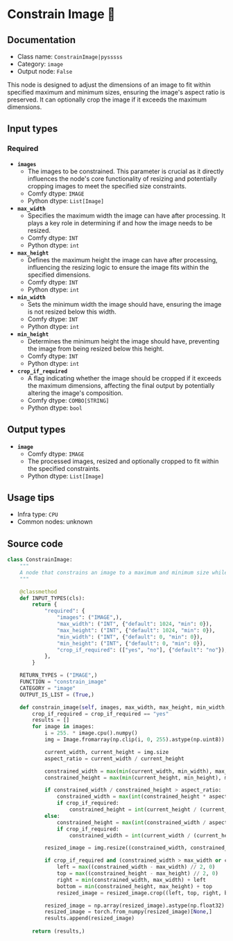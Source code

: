 # Constrain Image 🐍
## Documentation
- Class name: `ConstrainImage|pysssss`
- Category: `image`
- Output node: `False`

This node is designed to adjust the dimensions of an image to fit within specified maximum and minimum sizes, ensuring the image's aspect ratio is preserved. It can optionally crop the image if it exceeds the maximum dimensions.
## Input types
### Required
- **`images`**
    - The images to be constrained. This parameter is crucial as it directly influences the node's core functionality of resizing and potentially cropping images to meet the specified size constraints.
    - Comfy dtype: `IMAGE`
    - Python dtype: `List[Image]`
- **`max_width`**
    - Specifies the maximum width the image can have after processing. It plays a key role in determining if and how the image needs to be resized.
    - Comfy dtype: `INT`
    - Python dtype: `int`
- **`max_height`**
    - Defines the maximum height the image can have after processing, influencing the resizing logic to ensure the image fits within the specified dimensions.
    - Comfy dtype: `INT`
    - Python dtype: `int`
- **`min_width`**
    - Sets the minimum width the image should have, ensuring the image is not resized below this width.
    - Comfy dtype: `INT`
    - Python dtype: `int`
- **`min_height`**
    - Determines the minimum height the image should have, preventing the image from being resized below this height.
    - Comfy dtype: `INT`
    - Python dtype: `int`
- **`crop_if_required`**
    - A flag indicating whether the image should be cropped if it exceeds the maximum dimensions, affecting the final output by potentially altering the image's composition.
    - Comfy dtype: `COMBO[STRING]`
    - Python dtype: `bool`
## Output types
- **`image`**
    - Comfy dtype: `IMAGE`
    - The processed images, resized and optionally cropped to fit within the specified constraints.
    - Python dtype: `List[Image]`
## Usage tips
- Infra type: `CPU`
- Common nodes: unknown


## Source code
```python
class ConstrainImage:
    """
    A node that constrains an image to a maximum and minimum size while maintaining aspect ratio.
    """

    @classmethod
    def INPUT_TYPES(cls):
        return {
            "required": {
                "images": ("IMAGE",),
                "max_width": ("INT", {"default": 1024, "min": 0}),
                "max_height": ("INT", {"default": 1024, "min": 0}),
                "min_width": ("INT", {"default": 0, "min": 0}),
                "min_height": ("INT", {"default": 0, "min": 0}),
                "crop_if_required": (["yes", "no"], {"default": "no"}),
            },
        }

    RETURN_TYPES = ("IMAGE",)
    FUNCTION = "constrain_image"
    CATEGORY = "image"
    OUTPUT_IS_LIST = (True,)

    def constrain_image(self, images, max_width, max_height, min_width, min_height, crop_if_required):
        crop_if_required = crop_if_required == "yes"
        results = []
        for image in images:
            i = 255. * image.cpu().numpy()
            img = Image.fromarray(np.clip(i, 0, 255).astype(np.uint8)).convert("RGB")

            current_width, current_height = img.size
            aspect_ratio = current_width / current_height

            constrained_width = max(min(current_width, min_width), max_width)
            constrained_height = max(min(current_height, min_height), max_height)

            if constrained_width / constrained_height > aspect_ratio:
                constrained_width = max(int(constrained_height * aspect_ratio), min_width)
                if crop_if_required:
                    constrained_height = int(current_height / (current_width / constrained_width))
            else:
                constrained_height = max(int(constrained_width / aspect_ratio), min_height)
                if crop_if_required:
                    constrained_width = int(current_width / (current_height / constrained_height))

            resized_image = img.resize((constrained_width, constrained_height), Image.LANCZOS)

            if crop_if_required and (constrained_width > max_width or constrained_height > max_height):
                left = max((constrained_width - max_width) // 2, 0)
                top = max((constrained_height - max_height) // 2, 0)
                right = min(constrained_width, max_width) + left
                bottom = min(constrained_height, max_height) + top
                resized_image = resized_image.crop((left, top, right, bottom))

            resized_image = np.array(resized_image).astype(np.float32) / 255.0
            resized_image = torch.from_numpy(resized_image)[None,]
            results.append(resized_image)
                
        return (results,)

```
